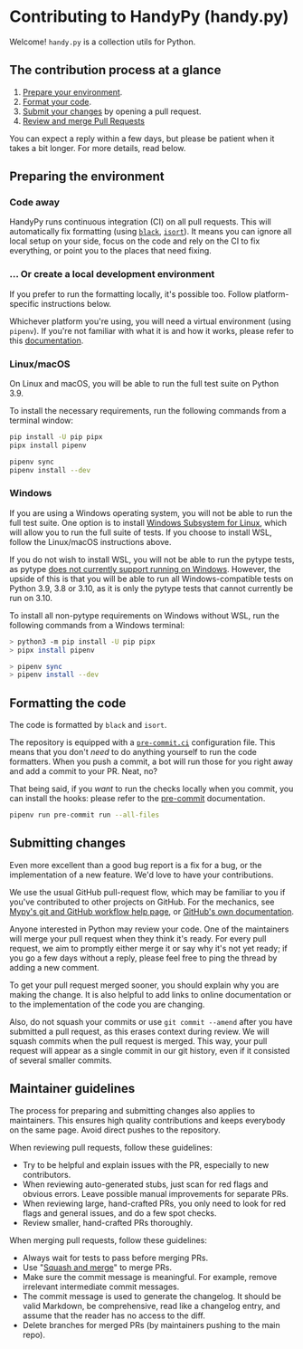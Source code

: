 # Contributing to HandyPy (handy.py)

Welcome! `handy.py` is a collection utils for Python.

## The contribution process at a glance

1. [Prepare your environment](#preparing-the-environment).
2. [Format your code](#formatting-the-code).
3. [Submit your changes](#submitting-changes) by opening a pull request.
4. [Review and merge Pull Requests](#maintainer-guidelines)

You can expect a reply within a few days, but please be patient when
it takes a bit longer. For more details, read below.

## Preparing the environment

### Code away

HandyPy runs continuous integration (CI) on all pull requests. This will
automatically fix formatting (using [`black`](https://black.readthedocs.io/en/stable/), [`isort`](https://pycqa.github.io/isort/))<!-- and run tests -->.
It means you can ignore all local setup on your side, focus on the
code and rely on the CI to fix everything, or point you to the places that
need fixing.

### ... Or create a local development environment

If you prefer to run the <!-- tests & -->formatting locally, it's
possible too. Follow platform-specific instructions below.
<!-- For more information about our available tests, see
[tests/README.md](tests/README.md). -->

Whichever platform you're using, you will need a
virtual environment (using `pipenv`). If you're not familiar with what it is and how it works,
please refer to this
[documentation](https://packaging.python.org/guides/installing-using-pip-and-virtual-environments/).

### Linux/macOS

On Linux and macOS, you will be able to run the full test suite on Python 3.9.

To install the necessary requirements, run the following commands from a
terminal window:

```bash
pip install -U pip pipx
pipx install pipenv

pipenv sync
pipenv install --dev
```

### Windows

If you are using a Windows operating system, you will not be able to run the
full test suite. One option is to install
[Windows Subsystem for Linux](https://docs.microsoft.com/en-us/windows/wsl/faq),
which will allow you to run the full suite of tests. If you choose to install
WSL, follow the Linux/macOS instructions above.

If you do not wish to install WSL, you will not be able to run the pytype
tests, as pytype
[does not currently support running on Windows](https://github.com/google/pytype#requirements).
However, the upside of this is that you will be able to run all
Windows-compatible tests on Python 3.9, 3.8 or 3.10, as it is only the pytype
tests that cannot currently be run on 3.10.

To install all non-pytype requirements on Windows without WSL, run the
following commands from a Windows terminal:

```bash
> python3 -m pip install -U pip pipx
> pipx install pipenv

> pipenv sync
> pipenv install --dev
```

## Formatting the code

The code is formatted by `black` and `isort`.

The repository is equipped with a [`pre-commit.ci`](https://pre-commit.ci/)
configuration file. This means that you don't *need* to do anything yourself to
run the code formatters. When you push a commit, a bot will run those for you
right away and add a commit to your PR. Neat, no?

That being said, if you *want* to run the checks locally when you commit, you
can install the hooks: please refer to the [pre-commit](https://pre-commit.com/)
documentation.

```bash
pipenv run pre-commit run --all-files
```

## Submitting changes

Even more excellent than a good bug report is a fix for a bug, or the
implementation of a new feature. We'd love to have
your contributions.

We use the usual GitHub pull-request flow, which may be familiar to
you if you've contributed to other projects on GitHub.  For the
mechanics, see [Mypy's git and GitHub workflow help page](https://github.com/python/mypy/wiki/Using-Git-And-GitHub),
or [GitHub's own documentation](https://help.github.com/articles/using-pull-requests/).

Anyone interested in Python may review your code. One of the
maintainers will merge your pull request when they think it's ready.
For every pull request, we aim to promptly either merge it or say why
it's not yet ready; if you go a few days without a reply, please feel
free to ping the thread by adding a new comment.

To get your pull request merged sooner, you should explain why you are
making the change. It is also helpful to add links to online
documentation or to the implementation of the code you are changing.

Also, do not squash your commits or use `git commit --amend`
after you have submitted a pull request, as this erases context during review.
We will squash commits when the pull request is merged.
This way, your pull request will appear as a single commit in our git history, even
if it consisted of several smaller commits.

## Maintainer guidelines

The process for preparing and submitting changes also applies to
maintainers.  This ensures high quality contributions and keeps
everybody on the same page.  Avoid direct pushes to the repository.

When reviewing pull requests, follow these guidelines:

* Try to be helpful and explain issues with the PR,
  especially to new contributors.
* When reviewing auto-generated stubs, just scan for red flags and obvious
  errors. Leave possible manual improvements for separate PRs.
* When reviewing large, hand-crafted PRs, you only need to look for red flags
  and general issues, and do a few spot checks.
* Review smaller, hand-crafted PRs thoroughly.

When merging pull requests, follow these guidelines:

* Always wait for tests to pass before merging PRs.
* Use "[Squash and merge](https://github.com/blog/2141-squash-your-commits)" to merge PRs.
* Make sure the commit message is meaningful. For example, remove irrelevant
  intermediate commit messages.
* The commit message is used to generate the changelog.
  It should be valid Markdown, be comprehensive, read like a changelog entry,
  and assume that the reader has no access to the diff.
* Delete branches for merged PRs (by maintainers pushing to the main repo).
